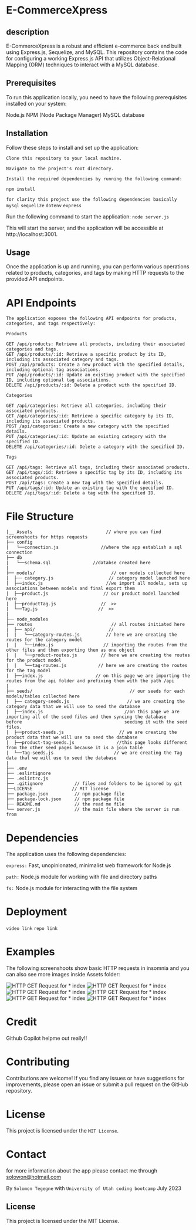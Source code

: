 # E-CommerceXpress

## description
E-CommerceXpress is a robust and efficient e-commerce back end built using Express.js, Sequelize, and MySQL. This repository contains the code for configuring a working Express.js API that utilizes Object-Relational Mapping (ORM) techniques to interact with a MySQL database. 

## Prerequisites
To run this application locally, you need to have the following prerequisites installed on your system:

Node.js
NPM (Node Package Manager)
MySQL database

## Installation
Follow these steps to install and set up the application:

```Clone this repository to your local machine.```

```Navigate to the project's root directory.```

```Install the required dependencies by running the following command:```

```npm install```

```for clarity this project use the following dependencies basically```
```mysql```
```sequelize```
```dotenv```
```express```

Run the following command to start the application:
```node server.js```

This will start the server, and the application will be accessible at http://localhost:3001.

## Usage
Once the application is up and running, you can perform various operations related to products, categories, and tags by making HTTP requests to the provided API endpoints.

# API Endpoints
```
The application exposes the following API endpoints for products, categories, and tags respectively:

Products

GET /api/products: Retrieve all products, including their associated categories and tags.
GET /api/products/:id: Retrieve a specific product by its ID, including its associated category and tags.
POST /api/products: Create a new product with the specified details, including optional tag associations.
PUT /api/products/:id: Update an existing product with the specified ID, including optional tag associations.
DELETE /api/products/:id: Delete a product with the specified ID.

Categories

GET /api/categories: Retrieve all categories, including their associated products.
GET /api/categories/:id: Retrieve a specific category by its ID, including its associated products.
POST /api/categories: Create a new category with the specified details.
PUT /api/categories/:id: Update an existing category with the specified ID.
DELETE /api/categories/:id: Delete a category with the specified ID.

Tags

GET /api/tags: Retrieve all tags, including their associated products.
GET /api/tags/:id: Retrieve a specific tag by its ID, including its associated products.
POST /api/tags: Create a new tag with the specified details.
PUT /api/tags/:id: Update an existing tag with the specified ID.
DELETE /api/tags/:id: Delete a tag with the specified ID.
```
# File Structure

```
|__ Assets                            // where you can find screenshoots for https requests 
├── config                  
|   └──connection.js                //where the app establish a sql connection
├── db                  
|   └──schema.sql                //databse created here
|
├── models/                             // our models collected here
|  ├── category.js                     // category model launched here                 
|  ├──index.js                        //we import all models, sets up associations between models and final export them
|  ├──product.js                     // our product model launched here
|  ├──productTag.js                 //  >>
|  └──Tag.js                       //  >>
|
├── node_modules
├── routes                              // all routes initiated here
|  ├── api/                            //                 
|  |   └──category-routes.js          // here we are creating the routes for the category model
|  |   └──index.js                   // importing the routes from the other files and then exporting them as one object
|  |   └──product-routes.js         // here we are creating the routes for the product model
|  |   └──tag-routes.js            // here we are creating the routes for the tag model
|  ├──index.js                    // on this page we are importing the routes from the api folder and prefixing them with the path /api
|
├── seeds/                                     // our seeds for each models/tables collected here
|  ├── category-seeds.js                      // we are creating the category data that we will use to seed the database                
|  ├──index.js                               //on this page we are importing all of the seed files and then syncing the database    before                                       seeding it with the seed files.
|  ├──product-seeds.js                     // we are creating the product data that we will use to seed the database  
|  ├──product-tag-seeds.js                //this page looks different from the other seed pages because it is a join table
|  └──Tag-seeds.js                       // we are creating the Tag data that we will use to seed the database 
|
├── .env
├── .eslintignore
├── .eslintrc.js
├── .gitignore            // files and folders to be ignored by git
├──LICENSE               // MIT license
├── package.json          // npm package file
├── package-lock.json     // npm package file
├── README.md             // the read me file   
└── server.js             // the main file where the server is run from      
```

# Dependencies
The application uses the following dependencies:

```express:``` Fast, unopinionated, minimalist web framework for Node.js

```path:``` Node.js module for working with file and directory paths

```fs:``` Node.js module for interacting with the file system
# Deployment

```video link```
```repo link```

# Examples 

The following screenshoots show basic HTTP requests in insomnia and you can also see more images inside Assets folder:

![HTTP GET Request for * index](./Assets/CreateNewCategory-%20sample.jpg)
![HTTP GET Request for * index](./Assets/CreateNewproducts-%20sample.jpg)
![HTTP GET Request for * index](./Assets/deleteProductById-%20sample.jpg)
![HTTP GET Request for * index](./Assets/getAllCategories-%20sample.jpg)
![HTTP GET Request for * index](./Assets/getAllproducts-%20sample.jpg)
![HTTP GET Request for * index](./Assets/getAllTags-%20sample.jpg)

# Credit 
Github Copilot helpme out really!!
# Contributing
Contributions are welcome! If you find any issues or have suggestions for improvements, please open an issue or submit a pull request on the GitHub repository.

# License
This project is licensed under the ```MIT License```.
# Contact 
for more information about the app please contact me through solowon@hotmail.com

By ```Solomon Tegegne``` with ```University of Utah coding bootcamp``` July 2023

## License
This project is licensed under the MIT License.
